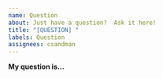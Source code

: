 ```yaml
---
name: Question
about: Just have a question?  Ask it here!
title: "[QUESTION] "
labels: Question
assignees: csandman
---
```


**My question is...**
